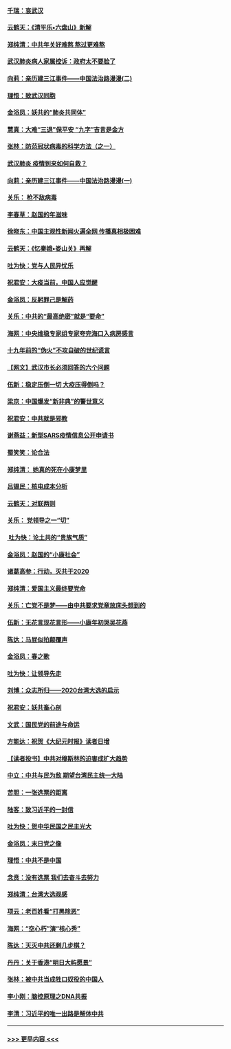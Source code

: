 #### [千瑞：哀武汉](../pages/nsc993/n11833647.md?t=01310822) 
#### [云鹤天：《清平乐▪六盘山》新解](../pages/nsc993/n11833611.md?t=01310822) 
#### [郑纯清：中共年关好难熬 熬过更难熬](../pages/nsc993/n11833489.md?t=01310822) 
#### [武汉肺炎病人家属控诉：政府太不要脸了](../pages/nsc993/n11833205.md?t=01310822) 
#### [向莉：亲历建三江事件——中国法治路漫漫(二)](../pages/nsc993/n11829102.md?t=01310822) 
#### [理悟：致武汉同胞](../pages/nsc993/n11831522.md?t=01310822) 
#### [金浴凤：妖共的“肺炎共同体”](../pages/nsc993/n11829448.md?t=01310822) 
#### [慧真：大难“三退”保平安 “九字”吉言是金方](../pages/nsc993/n11829501.md?t=01310822) 
#### [张林：防范冠状病毒的科学方法（之一）](../pages/nsc993/n11828618.md?t=01310822) 
#### [武汉肺炎 疫情到来如何自救？](../pages/nsc993/n11827632.md?t=01310822) 
#### [向莉：亲历建三江事件——中国法治路漫漫(一)](../pages/nsc993/n11827190.md?t=01310822) 
#### [关乐： 枪不敌病毒](../pages/nsc993/n11826746.md?t=01310822) 
#### [李春草：赵国的年滋味](../pages/nsc993/n11826321.md?t=01310822) 
#### [徐晓东：中国主观性新闻火遍全网 传播真相极困难](../pages/nsc993/n11826508.md?t=01310822) 
#### [云鹤天：《忆秦娥▪娄山关》再解](../pages/nsc993/n11824682.md?t=01310822) 
#### [吐为快：党与人民异忧乐](../pages/nsc993/n11824660.md?t=01310822) 
#### [祝君安：大疫当前，中国人应觉醒](../pages/nsc993/n11821946.md?t=01310822) 
#### [金浴凤：反躬罪己是解药](../pages/nsc993/n11820280.md?t=01310822) 
#### [关乐：中共的“最高绝密”就是“要命”](../pages/nsc993/n11816946.md?t=01310822) 
#### [海网：中央维稳专家组专家夸完海口入病房感言](../pages/nsc993/n11815138.md?t=01310822) 
#### [十九年前的“伪火”不攻自破的世纪谎言](../pages/nsc993/n11813238.md?t=01310822) 
#### [【网文】武汉市长必须回答的六个问题](../pages/nsc993/n11813848.md?t=01310822) 
#### [伍新：稳定压倒一切 大疫压得倒吗？](../pages/nsc993/n11812634.md?t=01310822) 
#### [梁京：中国爆发“新非典”的警世意义](../pages/nsc993/n11812554.md?t=01310822) 
#### [祝君安：中共就是邪教](../pages/nsc993/n11812431.md?t=01310822) 
#### [谢燕益：新型SARS疫情信息公开申请书](../pages/nsc993/n11808840.md?t=01310822) 
#### [蜀笑笑：论合法](../pages/nsc993/n11808064.md?t=01310822) 
#### [郑纯清： 她真的死在小康梦里](../pages/nsc993/n11806623.md?t=01310822) 
#### [吕锡民：核电成本分析](../pages/nsc993/n11806284.md?t=01310822) 
#### [云鹤天：对联两则](../pages/nsc993/n11805957.md?t=01310822) 
#### [关乐： 党领导之一“切”](../pages/nsc993/n11804505.md?t=01310822) 
#### [ 吐为快：论土共的“贵族气质”](../pages/nsc993/n11804490.md?t=01310822) 
#### [金浴凤：赵国的“小康社会”](../pages/nsc993/n11804452.md?t=01310822) 
#### [诸葛高参：行动，灭共于2020](../pages/nsc993/n11804120.md?t=01310822) 
#### [郑纯清：爱国主义最终要党命](../pages/nsc993/n11802197.md?t=01310822) 
#### [关乐：亡党不是梦——由中共要求党章放床头想到的](../pages/nsc993/n11802156.md?t=01310822) 
#### [伍新：无花言现花言形——小康年初哭吴花燕](../pages/nsc993/n11800044.md?t=01310822) 
#### [陈达：马屁似拍颠覆声](../pages/nsc993/n11800010.md?t=01310822) 
#### [金浴凤：春之歌](../pages/nsc993/n11797687.md?t=01310822) 
#### [吐为快：让领导先走](../pages/nsc993/n11797512.md?t=01310822) 
#### [刘博：众志所归——2020台湾大选的启示](../pages/nsc993/n11796878.md?t=01310822) 
#### [祝君安：妖共畜心剖](../pages/nsc993/n11794273.md?t=01310822) 
#### [文武：国民党的前途与命运](../pages/nsc993/n11794198.md?t=01310822) 
#### [方能达：祝贺《大纪元时报》读者日增](../pages/nsc993/n11793807.md?t=01310822) 
#### [【读者投书】中共对穆斯林的迫害成扩大趋势](../pages/nsc993/n11791371.md?t=01310822) 
#### [中立：中共与民为敌 期望台湾民主统一大陆](../pages/nsc993/n11790392.md?t=01310822) 
#### [苦胆：一张选票的距离](../pages/nsc993/n11788914.md?t=01310822) 
#### [陆客：致习近平的一封信](../pages/nsc993/n11788867.md?t=01310822) 
#### [吐为快：贺中华民国之民主光大](../pages/nsc993/n11788618.md?t=01310822) 
#### [金浴凤：末日党之像](../pages/nsc993/n11787475.md?t=01310822) 
#### [理悟：中共不是中国](../pages/nsc993/n11787463.md?t=01310822) 
#### [念贲：没有选票  我们去奋斗去努力](../pages/nsc993/n11787398.md?t=01310822) 
#### [郑纯清：台湾大选观感](../pages/nsc993/n11786210.md?t=01310822) 
#### [项云：老百姓看“打黑除恶”](../pages/nsc993/n11785398.md?t=01310822) 
#### [海网：“空心朽”演“核心秀”](../pages/nsc993/n11783874.md?t=01310822) 
#### [陈达：天灭中共还剩几步棋？](../pages/nsc993/n11783719.md?t=01310822) 
#### [丹丹：关于香港“明日大屿愿景”](../pages/nsc993/n11783273.md?t=01310822) 
#### [张林：被中共当成牲口奴役的中国人](../pages/nsc993/n11782397.md?t=01310822) 
#### [李小刚：脑控原理之DNA共振](../pages/nsc993/n11780962.md?t=01310822) 
#### [李清：习近平的唯一出路是解体中共](../pages/nsc993/n11780866.md?t=01310822) 

----
#### [ >>> 更早内容 <<< ](../indexes/nsc993-earlier.md)

